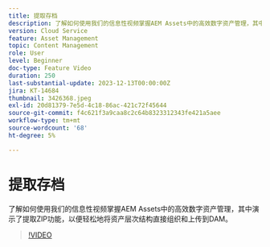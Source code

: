 ```yaml
---
title: 提取存档
description: 了解如何使用我们的信息性视频掌握AEM Assets中的高效数字资产管理，其中演示了提取ZIP功能，以便轻松地将资产层次结构直接组织和上传到DAM。
version: Cloud Service
feature: Asset Management
topic: Content Management
role: User
level: Beginner
doc-type: Feature Video
duration: 250
last-substantial-update: 2023-12-13T00:00:00Z
jira: KT-14684
thumbnail: 3426368.jpeg
exl-id: 20d81379-7e5d-4c18-86ac-421c72f45644
source-git-commit: f4c621f3a9caa8c2c64b8323312343fe421a5aee
workflow-type: tm+mt
source-wordcount: '68'
ht-degree: 5%

---
```


# 提取存档

了解如何使用我们的信息性视频掌握AEM Assets中的高效数字资产管理，其中演示了提取ZIP功能，以便轻松地将资产层次结构直接组织和上传到DAM。

>[!VIDEO](https://video.tv.adobe.com/v/3426368/?learn=on)
